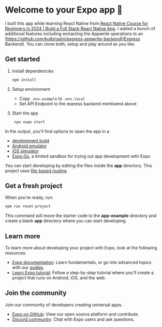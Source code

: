 # Welcome to your Expo app 👋

I built this app while learning React Native from [React Native Course for Beginners in 2024 | Build a Full Stack React Native App](https://www.youtube.com/watch?v=ZBCUegTZF7M). I added a bunch of additional features including extracting the Appwrite operations to an [https://github.com/kulbirsaini/express-appwrite-backend](Express Backend). You can clone both, setup and play around as you like.

## Get started

1. Install dependencies

   ```bash
   npm install
   ```
2. Setup environment

   - Copy `.env.example` to `.env.local`
   - Set API Endpoint to the express backend mentioend above

2. Start the app

   ```bash
    npx expo start
   ```

In the output, you'll find options to open the app in a

- [development build](https://docs.expo.dev/develop/development-builds/introduction/)
- [Android emulator](https://docs.expo.dev/workflow/android-studio-emulator/)
- [iOS simulator](https://docs.expo.dev/workflow/ios-simulator/)
- [Expo Go](https://expo.dev/go), a limited sandbox for trying out app development with Expo

You can start developing by editing the files inside the **app** directory. This project uses [file-based routing](https://docs.expo.dev/router/introduction).

## Get a fresh project

When you're ready, run:

```bash
npm run reset-project
```

This command will move the starter code to the **app-example** directory and create a blank **app** directory where you can start developing.

## Learn more

To learn more about developing your project with Expo, look at the following resources:

- [Expo documentation](https://docs.expo.dev/): Learn fundamentals, or go into advanced topics with our [guides](https://docs.expo.dev/guides).
- [Learn Expo tutorial](https://docs.expo.dev/tutorial/introduction/): Follow a step-by-step tutorial where you'll create a project that runs on Android, iOS, and the web.

## Join the community

Join our community of developers creating universal apps.

- [Expo on GitHub](https://github.com/expo/expo): View our open source platform and contribute.
- [Discord community](https://chat.expo.dev): Chat with Expo users and ask questions.
